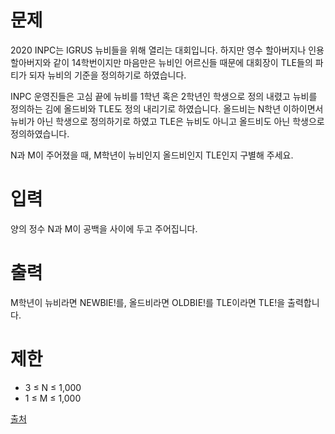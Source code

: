 # 문제

2020 INPC는 IGRUS 뉴비들을 위해 열리는 대회입니다. 하지만 영수 할아버지나 인용 할아버지와 같이 14학번이지만 마음만은 뉴비인 어르신들 때문에 대회장이 TLE들의 파티가 되자 뉴비의 기준을 정의하기로 하였습니다.

INPC 운영진들은 고심 끝에 뉴비를 1학년 혹은 2학년인 학생으로 정의 내렸고 뉴비를 정의하는 김에 올드비와 TLE도 정의 내리기로 하였습니다. 올드비는 N학년 이하이면서 뉴비가 아닌 학생으로 정의하기로 하였고 TLE은 뉴비도 아니고 올드비도 아닌 학생으로 정의하였습니다.

N과 M이 주어졌을 때, M학년이 뉴비인지 올드비인지 TLE인지 구별해 주세요.

# 입력

양의 정수 N과 M이 공백을 사이에 두고 주어집니다.

# 출력

M학년이 뉴비라면 NEWBIE!를, 올드비라면 OLDBIE!를 TLE이라면 TLE!을 출력합니다.

# 제한

- 3 ≤ N ≤ 1,000
- 1 ≤ M ≤ 1,000

[출처](https://www.acmicpc.net/problem/19944)
